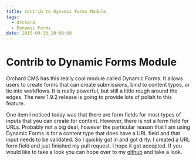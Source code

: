 ```yaml
---
title: Contrib to Dynamic Forms Module
tags:
  - Orchard
  - Dynamic Forms
date: 2015-09-30 20:00:00
---
```


# Contrib to Dynamic Forms Module

Orchard CMS has this really cool module called Dynamic Forms.  It allows users
to create forms that can create submissions, bind to content types, or tie into
workflows. It is really powerful, but still a little rough around the edges. The
new 1.9.2 release is going to provide lots of polish to this feature.

One item I noticed today was that there are form fields for most types of inputs
that you can create for content.  However, there is not a form field for URLs.
Probably not a big deal, however the particular reason that I am using Dynamic
Forms is for a content type that does have a URL field and that input needs to
be validated. So I quickly got in and got dirty. I created a URL form field and
just finished my pull request.  I hope it get accepted. If you would like to
take a look you can hope over to my [github](https://github.com/phillipsj) and take a look.